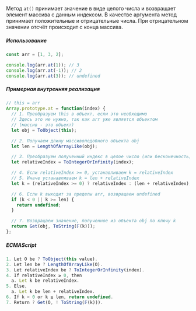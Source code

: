 Метод `at()` принимает значение в виде целого числа и возвращает элемент массива с данным индексом. В качестве аргумента метод принимает положительные и отрицательные числа. При отрицательном значении отсчёт происходит с конца массива.

##### Использование

```js
const arr = [1, 3, 2];

console.log(arr.at(1)); // 3
console.log(arr.at(-1)); // 2
console.log(arr.at(3)); // undefined
```

##### Примерная внутренняя реализация

```js
// this = arr
Array.prototype.at = function(index) {
  // 1. Преобразуем this в объект, если это необходимо
  // Здесь это не нужно, так как arr уже является объектом
  // (массив - это объект)
  let obj = ToObject(this);

  // 2. Получаем длину массивоподобного объекта obj
  let len = LengthOfArrayLike(obj);

  // 3. Преобразуем полученный индекс в целое число (или бесконечность)
  let relativeIndex = ToIntegerOrInfinity(index);

  // 4. Если relativeIndex >= 0, устанавливаем k = relativeIndex
  // 5. Иначе устанавливаем k = len + relativeIndex
  let k = (relativeIndex >= 0) ? relativeIndex : (len + relativeIndex);

  // 6. Если k выходит за пределы arr, возвращаем undefined
  if (k < 0 || k >= len) {
    return undefined;
  }

  // 7. Возвращаем значение, полученное из объекта obj по ключу k
  return Get(obj, ToString(𝔽(k)));
};
```

##### ECMAScript

```js
1. Let O be ? ToObject(this value).
2. Let len be ? LengthOfArrayLike(O).
3. Let relativeIndex be ? ToIntegerOrInfinity(index).
4. If relativeIndex ≥ 0, then
  a. Let k be relativeIndex.
5. Else,
  a. Let k be len + relativeIndex.
6. If k < 0 or k ≥ len, return undefined.
7. Return ? Get(O, ! ToString(𝔽(k))).
```